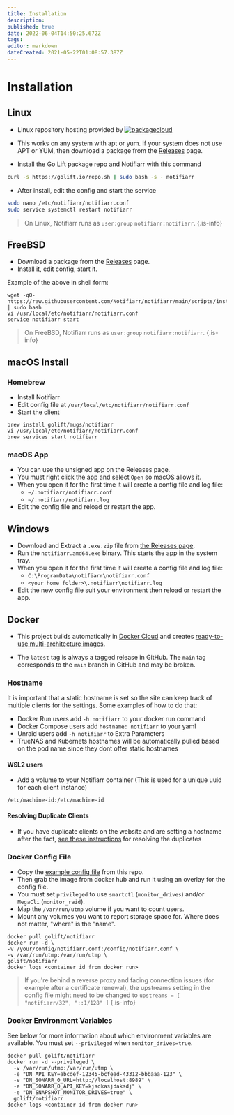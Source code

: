 ```yaml
---
title: Installation
description: 
published: true
date: 2022-06-04T14:50:25.672Z
tags: 
editor: markdown
dateCreated: 2021-05-22T01:08:57.387Z
---
```


# Installation

## Linux

- Linux repository hosting provided by
[![packagecloud](https://docs.golift.io/integrations/packagecloud-full.png "PackageCloud.io")](http://packagecloud.io)

- This works on any system with apt or yum. If your system does not use APT or YUM, then download a package from the [Releases](https://github.com/Notifiarr/notifiarr/releases) page.

- Install the Go Lift package repo and Notifiarr with this command

```bash
curl -s https://golift.io/repo.sh | sudo bash -s - notifiarr
```

- After install, edit the config and start the service

```bash
sudo nano /etc/notifiarr/notifiarr.conf
sudo service systemctl restart notifiarr
```

> On Linux, Notifiarr runs as `user:group` `notifiarr:notifiarr`.
{.is-info}

## FreeBSD

- Download a package from the [Releases](https://github.com/Notifiarr/notifiarr/releases) page.
- Install it, edit config, start it.

Example of the above in shell form:

```shell
wget -qO- https://raw.githubusercontent.com/Notifiarr/notifiarr/main/scripts/install.sh | sudo bash
vi /usr/local/etc/notifiarr/notifiarr.conf
service notifiarr start
```

> On FreeBSD, Notifiarr runs as `user:group` `notifiarr:notifiarr`.
{.is-info}

## macOS Install

### Homebrew

- Install Notifiarr
- Edit config file at `/usr/local/etc/notifiarr/notifiarr.conf`
- Start the client

```shell
brew install golift/mugs/notifiarr
vi /usr/local/etc/notifiarr/notifiarr.conf
brew services start notifiarr
```

### macOS App

- You can use the unsigned app on the Releases page.
- You must right click the app and select `Open` so macOS allows it.
- When you open it for the first time it will create a config file and log file:
  -   `~/.notifiarr/notifiarr.conf`
  -   `~/.notifiarr/notifiarr.log`
-   Edit the config file and reload or restart the app.

## Windows

- Download and Extract a `.exe.zip` file from [the Releases page](https://github.com/Notifiarr/notifiarr/releases).
- Run the `notifiarr.amd64.exe` binary. This starts the app in the system tray.
- When you open it for the first time it will create a config file and log file:
  - `C:\ProgramData\notifiarr\notifiarr.conf`
  - `<your home folder>\.notifiarr\notifiarr.log`
- Edit the new config file suit your environment then reload or restart the app.

## Docker

- This project builds automatically in [Docker Cloud](https://hub.docker.com/r/golift/notifiarr) and creates [ready-to-use multi-architecture images](https://hub.docker.com/r/golift/notifiarr/tags).

- The `latest` tag is always a tagged release in GitHub. The `main` tag corresponds to the `main` branch in GitHub and may be broken.

### Hostname

It is important that a static hostname is set so the site can keep track of multiple clients for the settings. Some examples of how to do that:
- Docker Run users add `-h notifiarr` to your docker run command
- Docker Compose users add `hostname: notifiarr` to your yaml
- Unraid users add `-h notifiarr` to Extra Parameters 
- TrueNAS and Kubernets hostnames will be automatically pulled based on the pod name since they dont offer static hostnames

#### WSL2 users

- Add a volume to your Notifiarr container (This is used for a unique uuid for each client instance)

```none
/etc/machine-id:/etc/machine-id
```

#### Resolving Duplicate Clients

- If you have duplicate clients on the website and are setting a hostname after the fact, [see these instructions](/Website/ClientConfiguration#resolving-duplicate-clients) for resolving the duplicates

### Docker Config File

- Copy the [example config file](https://github.com/Notifiarr/notifiarr/blob/main/examples/notifiarr.conf.example) from this repo.
- Then grab the image from docker hub and run it using an overlay for the config file.
- You must set `privileged` to use `smartctl` (`monitor_drives`) and/or `MegaCli` (`monitor_raid`).
- Map the `/var/run/utmp` volume if you want to count users.
- Mount any volumes you want to report storage space for. Where does not matter, "where" is the "name".

```shell
docker pull golift/notifiarr
docker run -d \
-v /your/config/notifiarr.conf:/config/notifiarr.conf \
-v /var/run/utmp:/var/run/utmp \
golift/notifiarr
docker logs <container id from docker run>
```

> If you're behind a reverse proxy and facing connection issues (for example after a certificate renewal), the upstreams setting in the config file might need to be changed to 
`upstreams = [ "notifiarr/32", "::1/128" ]`
{.is-info}


### Docker Environment Variables

See below for more information about which environment variables are available.
You must set `--privileged` when `monitor_drives=true`.

```shell
docker pull golift/notifiarr
docker run -d --privileged \
  -v /var/run/utmp:/var/run/utmp \
  -e "DN_API_KEY=abcdef-12345-bcfead-43312-bbbaaa-123" \
  -e "DN_SONARR_0_URL=http://localhost:8989" \
  -e "DN_SONARR_0_API_KEY=kjsdkasjdaksdj" \
  -e "DN_SNAPSHOT_MONITOR_DRIVES=true" \
  golift/notifiarr
docker logs <container id from docker run>
```
